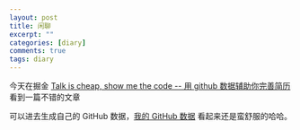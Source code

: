 ```yaml
---
layout: post
title: 闲聊
excerpt: ""
categories: [diary]
comments: true
tags: diary
---
```


今天在掘金 [Talk is cheap, show me the code -- 用 github 数据辅助你完善简历](https://gold.xitu.io/post/58ab95caac502e007e86d54f) 看到一篇不错的文章

可以进去生成自己的 GitHub 数据，[我的 GitHub 数据](http://hacknical.com/github/cody1991) 看起来还是蛮舒服的哈哈。
